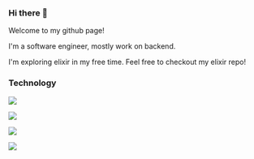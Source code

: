 ### Hi there 👋

Welcome to my github page!

I'm a software engineer, mostly work on backend.

I'm exploring elixir in my free time. Feel free to checkout my elixir repo!

### Technology
![](https://img.shields.io/badge/node.js-6DA55F?style=flat&logo=node.js&logoColor=white)

![](https://img.shields.io/badge/python-3670A0?logo=python&logoColor=ffdd54)

![](https://img.shields.io/badge/typescript-%23007ACC.svg?logo=typescript&logoColor=white)

![](https://img.shields.io/badge/go-%2300ADD8.svg?logo=go&logoColor=white)

### 
